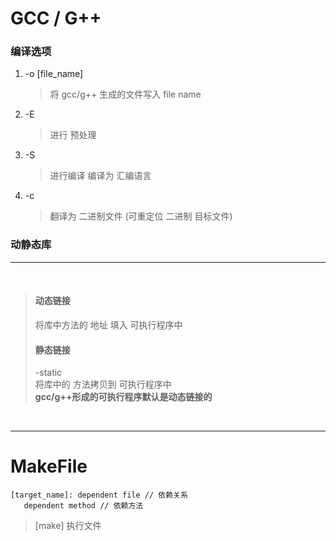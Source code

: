 # GCC / G++ 

### 编译选项
1. -o \[file_name\]
   > 将 gcc/g++ 生成的文件写入 file name <br>
2. -E
   >  进行 预处理 <br>
3. -S
   > 进行编译 编译为 汇编语言<br>
4. -c 
   > 翻译为 二进制文件 (可重定位 二进制 目标文件)<br> 


### 动静态库
*** 

<br>

> #### 动态链接
> 将库中方法的 地址 填入 可执行程序中 <br>
> #### 静态链接
> -static <br>
> 将库中的 方法拷贝到 可执行程序中 <br>
**gcc/g++形成的可执行程序默认是动态链接的** 

<br>

*** 
# MakeFile
``` 
[target_name]: dependent file // 依赖关系
   dependent method // 依赖方法

```
> \[make\] 执行文件 <br>